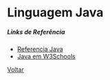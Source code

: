 # Linguagem Java

##### Links de Referência
* [Referencia Java](https://docs.oracle.com/javase/8/docs/api/overview-summary.html)
* [Java em W3Schools](https://www.w3schools.com/java/default.asp)



[Voltar](../)

